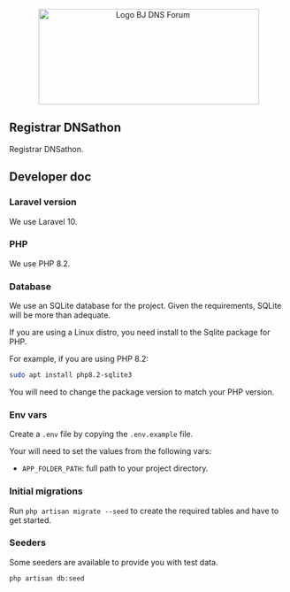 <p align="center">
  <a href="https://dnsforum.bj/" target="_blank">
    <img src="https://dnsforum.bj/wp-content/uploads/2018/10/full_logo_benindns.png" height="173" width="399s" alt="Logo BJ DNS Forum">
  </a>
</p>


## Registrar DNSathon

Registrar DNSathon.

## Developer doc

### Laravel version

We use Laravel 10.

### PHP

We use PHP 8.2.

### Database

We use an SQLite database for the project. Given the requirements, SQLite will be more than adequate.

If you are using a Linux distro, you need install to the Sqlite package for PHP.

For example, if you are using PHP 8.2:

```sh
sudo apt install php8.2-sqlite3
```

You will need to change the package version to match your PHP version.

### Env vars

Create a `.env` file by copying the `.env.example` file.

Your will need to set the values from the following vars:

- `APP_FOLDER_PATH`: full path to your project directory.

### Initial migrations

Run `php artisan migrate --seed` to create the required tables and have to get started.

### Seeders

Some seeders are available to provide you with test data.

```sh
php artisan db:seed
```
